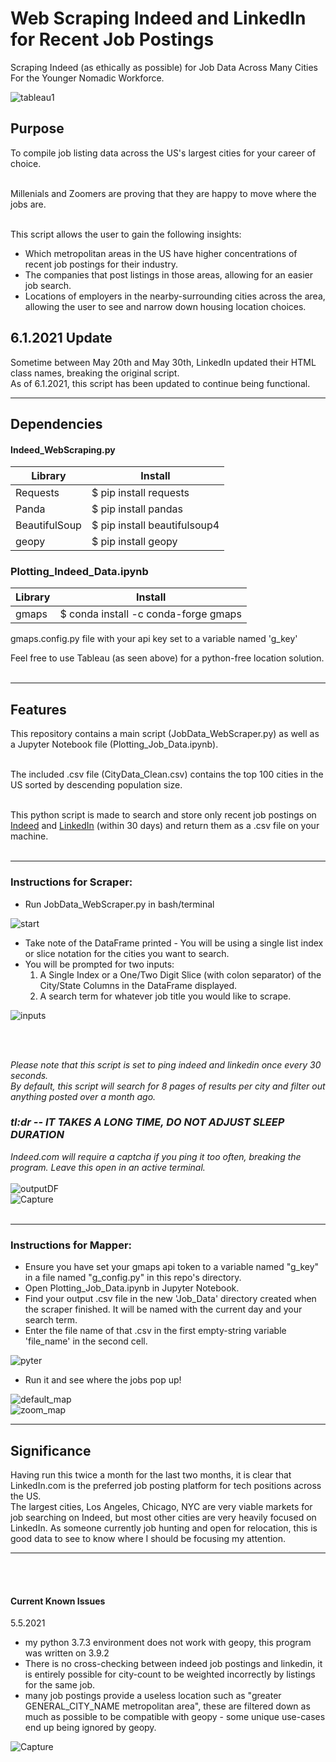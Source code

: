 # Web Scraping Indeed and LinkedIn for Recent Job Postings
Scraping Indeed (as ethically as possible) for Job Data Across Many Cities For the Younger Nomadic Workforce.

![tableau1](https://user-images.githubusercontent.com/14188580/120518734-7d06ae80-c397-11eb-8a71-bef01fe4f535.PNG)

## Purpose
To compile job listing data across the US's largest cities for your career of choice.<br></br>

Millenials and Zoomers are proving that they are happy to move where the jobs are.<br></br>

This script allows the user to gain the following insights:
* Which metropolitan areas in the US have higher concentrations of recent job postings for their industry.
* The companies that post listings in those areas, allowing for an easier job search.
* Locations of employers in the nearby-surrounding cities across the area, allowing the user to see and narrow down housing location choices.

## 6.1.2021 Update
Sometime between May 20th and May 30th, LinkedIn updated their HTML class names, breaking the original script.</br>
As of 6.1.2021, this script has been updated to continue being functional.</br>

<hr>

## Dependencies 
#### Indeed_WebScraping.py
Library|Install
-------|-------
Requests|$ pip install requests
Panda| $ pip install pandas
BeautifulSoup|$ pip install beautifulsoup4
geopy|$ pip install geopy

### Plotting_Indeed_Data.ipynb
Library|Install
-------|-------
gmaps|$ conda install -c conda-forge gmaps

gmaps.config.py file with your api key set to a variable named 'g_key'

Feel free to use Tableau (as seen above) for a python-free location solution.
<br></br>
<hr>

## Features
This repository contains a main script (JobData_WebScraper.py) as well as a Jupyter Notebook file (Plotting_Job_Data.ipynb).<br></br>

The included .csv file (CityData_Clean.csv) contains the top 100 cities in the US sorted by descending population size.<br></br>


This python script is made to search and store only recent job postings on [Indeed](https://www.indeed.com/) and [LinkedIn](https://www.linkedin.com/jobs/) (within 30 days) and return them as a .csv file on your machine.<br></br>

<hr>

### Instructions for Scraper:
* Run JobData_WebScraper.py in bash/terminal

![start](https://user-images.githubusercontent.com/14188580/115120316-82887080-9f72-11eb-8b2d-9c420387291e.PNG)

* Take note of the DataFrame printed - You will be using a single list index or slice notation for the cities you want to search.
* You will be prompted for two inputs:
  1. A Single Index or a One/Two Digit Slice (with colon separator) of the City/State Columns in the DataFrame displayed.
  2. A search term for whatever job title you would like to scrape.

![inputs](https://user-images.githubusercontent.com/14188580/115120324-887e5180-9f72-11eb-95e3-e4b99ded82e4.PNG)

<br></br>

*Please note that this script is set to ping indeed and linkedin once every 30 seconds.*<br>
*By default, this script will search for 8 pages of results per city and filter out anything posted over a month ago.*<br>
### *tl:dr -- IT TAKES A LONG TIME, DO NOT ADJUST SLEEP DURATION*<br>
*Indeed.com will require a captcha if you ping it too often, breaking the program. Leave this open in an active terminal.*
<br></br>
![outputDF](https://user-images.githubusercontent.com/14188580/114607521-43041080-9c62-11eb-95d3-0de4f5f9ee02.PNG)
</br>
![Capture](https://user-images.githubusercontent.com/14188580/117185367-602e8980-ad9f-11eb-943a-4a616541ce19.PNG)
<br></br>

<hr>

### Instructions for Mapper:
* Ensure you have set your gmaps api token to a variable named "g_key" in a file named "g_config.py" in this repo's directory.
* Open Plotting_Job_Data.ipynb in Jupyter Notebook.
* Find your output .csv file in the new 'Job_Data' directory created when the scraper finished. It will be named with the current day and your search term.
* Enter the file name of that .csv in the first empty-string variable 'file_name' in the second cell.

![pyter](https://user-images.githubusercontent.com/14188580/114608636-827f2c80-9c63-11eb-8acf-073e63f80182.PNG)

* Run it and see where the jobs pop up!

![default_map](https://user-images.githubusercontent.com/14188580/117653224-bf9ee780-b159-11eb-936b-8a2309b69a05.PNG)
<br>
![zoom_map](https://user-images.githubusercontent.com/14188580/117653246-c3326e80-b159-11eb-9ded-8e6edf826b4a.PNG)

<hr>

## Significance
Having run this twice a month for the last two months, it is clear that LinkedIn.com is the preferred job posting platform for tech positions across the US.</br>
The largest cities, Los Angeles, Chicago, NYC are very viable markets for job searching on Indeed, but most other cities are very heavily focused on LinkedIn.
As someone currently job hunting and open for relocation, this is good data to see to know where I should be focusing my attention.
<hr>

<br></br>
#### Current Known Issues
5.5.2021<br>
- my python 3.7.3 environment does not work with geopy, this program was written on 3.9.2
- There is no cross-checking between indeed job postings and linkedin, it is entirely possible for city-count to be weighted incorrectly by listings for the same job.
- many job postings provide a useless location such as "greater GENERAL_CITY_NAME metropolitan area", these are filtered down as much as possible to be compatible with geopy - some unique use-cases end up being ignored by geopy.

![Capture](https://user-images.githubusercontent.com/14188580/117188888-2bbccc80-ada3-11eb-8723-64c2895aa2b7.PNG)


